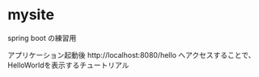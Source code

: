 # mysite

spring boot の練習用

アプリケーション起動後
http://localhost:8080/hello
へアクセスすることで、HelloWorldを表示するチュートリアル
